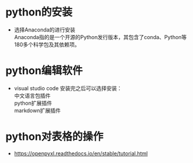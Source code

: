 # python的安装
* 选择Anaconda的进行安装  
Anaconda指的是一个开源的Python发行版本，其包含了conda、Python等180多个科学包及其依赖项。

# python编辑软件
*  visual studio code
    安装完之后可以选择安装：  
        中文语言包插件  
        python扩展插件  
        markdown扩展插件
# python对表格的操作
* https://openpyxl.readthedocs.io/en/stable/tutorial.html

